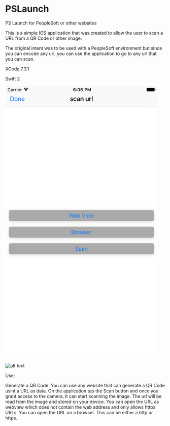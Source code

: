 # PSLaunch
PS Launch for PeopleSoft or other websites

This is a simple IOS application that was created to allow the user to scan a URL from a QR Code or other image.

The original intent was to be used with a PeopleSoft environment but since you can encode any url, you can use the application to go to any url that you can scan.

XCode 7.3.1

Swift 2

![alt text](screenshot.png "PSLaunch Screenshot")

![alt text](screenshot2.png "PSLaunch Screenshot")

Use:

Generate a QR Code. You can use any website that can generate a QR Code usint a URL as data.
On the application tap the Scan button and once you grant access to the camera, it can start scanning the image. The url will be read from the image and stored on your device.
You can open the URL as webview which does not contain the web address and only allows https URLs. 
You can open the URL on a browser. This can be either a http or https.

